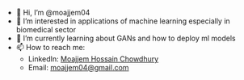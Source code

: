 - 👋 Hi, I’m @moajjem04
- 👀 I’m interested in applications of machine learning especially in biomedical sector
- 🌱 I’m currently learning about GANs and how to deploy ml models
- 📫 How to reach me:
  * LinkedIn: [Moajjem Hossain Chowdhury](https://www.linkedin.com/in/moajjem-hossain/)
  * Email: moajjem04@gmail.com

<!---
moajjem04/moajjem04 is a ✨ special ✨ repository because its `README.md` (this file) appears on your GitHub profile.
You can click the Preview link to take a look at your changes.
- 💞️ I’m looking to collaborate on ...
--->
